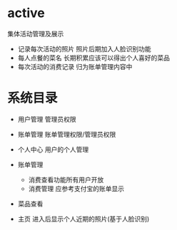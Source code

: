 # active
集体活动管理及展示

- 记录每次活动的照片 照片后期加入人脸识别功能
- 每人点餐的菜名 长期积累应该可以得出个人喜好的菜品
- 每次活动的消费记录  归为账单管理内容中

# 系统目录
- 用户管理  管理员权限

- 账单管理  账单管理权限/管理员权限

- 个人中心  用户的个人管理

- 账单管理 
	- 消费查看功能所有用户开放
	- 消费管理 应参考支付宝的账单显示

- 菜品查看

- 主页  进入后显示个人近期的照片(基于人脸识别)